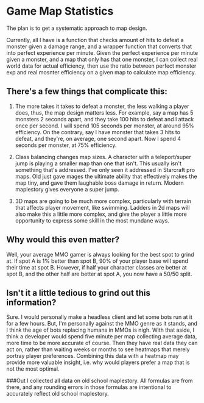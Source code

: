 # Game Map Statistics
 
The plan is to get a systematic approach to map design. 


Currently, all I have is a function that checks amount of hits to defeat a monster given a damage range, and a wrapper function that converts that into perfect experience per minute.
Given the perfect experience per minute given a monster, and a map that only has that one monster, I can collect real world data for actual efficiency, then use the ratio between perfect monster exp and real mosnter efficiency on a given map to calculate map efficiency.

## There's a few things that complicate this:

1. The more takes it takes to defeat a monster, the less walking a player does, thus, the map design matters less.
 For example, say a map has 5 monsters 2 seconds apart, and they take 100 hits to defeat and I attack once per second. I will spend 105 seconds per monster, at around 95% efficiency.
 On the contrary, say I have monster that takes 3 hits to defeat, and they're, on average, one second apart. Now I spend 4 seconds per monster, at 75% efficiency.

2. Class balancing changes map sizes. A character with a teleport/super jump is playing a smaller map than one that isn't.
   This usually isn't something that's addressed. I've only seen it addressed in Starcraft pro maps.
   Old just gave mages the ultimate ability that effectively makes the map tiny, and gave them laughable boss damage in return.
   Modern maplestory gives everyone a super jump.

3. 3D maps are going to be much more complex, particularly with terrain that affects player movement, like swimming. Ladders in 2d maps will also make this a little more complex, and give the player a little more opportunity to express some skill in the most mundane ways.



## Why would this even matter?

Well, your average MMO gamer is always looking for the best spot to grind at. If spot A is 1% better than spot B, 90% of your player base will spend their time at spot B.
However, if half your character classes are better at spot B, and the other half are better at spot A, you now have a 50/50 split.

## Isn't it a little tedious to grind out this information?

Sure. I would personally make a headless client and let some bots run at it for a few hours. But, I'm personally against the MMO genre as it stands, and I think the age of bots replacing humans in MMOs is nigh.
With that aside, I think a developer would spend five minute per map collecting average data, more time to be more accurate of course. Then they have real data they can act on, rather than waiting weeks or months to see heatmaps that merely portray player preferences. Combining this data with a heatmap may provide more valuable insight, i.e. why would players prefer a map that is not the most optimal.


###Out
I collected all data on old school maplestory. All formulas are from there, and any rounding errors in those formulas are intentional to accurately reflect old school maplestory.
